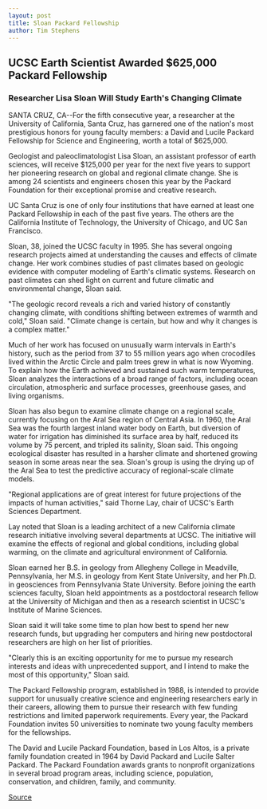 ```yaml
---
layout: post
title: Sloan Packard Fellowship
author: Tim Stephens
---
```


## UCSC Earth Scientist Awarded $625,000 Packard Fellowship

### Researcher Lisa Sloan Will Study Earth's Changing Climate

SANTA CRUZ, CA--For the fifth consecutive year, a researcher at the University of California, Santa Cruz, has garnered one of the nation's most prestigious honors for young faculty members: a David and Lucile Packard Fellowship for Science and Engineering, worth a total of $625,000.

Geologist and paleoclimatologist Lisa Sloan, an assistant professor of earth sciences, will receive $125,000 per year for the next five years to support her pioneering research on global and regional climate change. She is among 24 scientists and engineers chosen this year by the Packard Foundation for their exceptional promise and creative research.

UC Santa Cruz is one of only four institutions that have earned at least one Packard Fellowship in each of the past five years. The others are the California Institute of Technology, the University of Chicago, and UC San Francisco.

Sloan, 38, joined the UCSC faculty in 1995. She has several ongoing research projects aimed at understanding the causes and effects of climate change. Her work combines studies of past climates based on geologic evidence with computer modeling of Earth's climatic systems. Research on past climates can shed light on current and future climatic and environmental change, Sloan said.

"The geologic record reveals a rich and varied history of constantly changing climate, with conditions shifting between extremes of warmth and cold," Sloan said. "Climate change is certain, but how and why it changes is a complex matter."

Much of her work has focused on unusually warm intervals in Earth's history, such as the period from 37 to 55 million years ago when crocodiles lived within the Arctic Circle and palm trees grew in what is now Wyoming. To explain how the Earth achieved and sustained such warm temperatures, Sloan analyzes the interactions of a broad range of factors, including ocean circulation, atmospheric and surface processes, greenhouse gases, and living organisms.

Sloan has also begun to examine climate change on a regional scale, currently focusing on the Aral Sea region of Central Asia. In 1960, the Aral Sea was the fourth largest inland water body on Earth, but diversion of water for irrigation has diminished its surface area by half, reduced its volume by 75 percent, and tripled its salinity, Sloan said. This ongoing ecological disaster has resulted in a harsher climate and shortened growing season in some areas near the sea. Sloan's group is using the drying up of the Aral Sea to test the predictive accuracy of regional-scale climate models.

"Regional applications are of great interest for future projections of the impacts of human activities," said Thorne Lay, chair of UCSC's Earth Sciences Department.

Lay noted that Sloan is a leading architect of a new California climate research initiative involving several departments at UCSC. The initiative will examine the effects of regional and global conditions, including global warming, on the climate and agricultural environment of California.

Sloan earned her B.S. in geology from Allegheny College in Meadville, Pennsylvania, her M.S. in geology from Kent State University, and her Ph.D. in geosciences from Pennsylvania State University. Before joining the earth sciences faculty, Sloan held appointments as a postdoctoral research fellow at the University of Michigan and then as a research scientist in UCSC's Institute of Marine Sciences.

Sloan said it will take some time to plan how best to spend her new research funds, but upgrading her computers and hiring new postdoctoral researchers are high on her list of priorities.

"Clearly this is an exciting opportunity for me to pursue my research interests and ideas with unprecedented support, and I intend to make the most of this opportunity," Sloan said.

The Packard Fellowship program, established in 1988, is intended to provide support for unusually creative science and engineering researchers early in their careers, allowing them to pursue their research with few funding restrictions and limited paperwork requirements. Every year, the Packard Foundation invites 50 universities to nominate two young faculty members for the fellowships.

The David and Lucile Packard Foundation, based in Los Altos, is a private family foundation created in 1964 by David Packard and Lucile Salter Packard. The Packard Foundation awards grants to nonprofit organizations in several broad program areas, including science, population, conservation, and children, family, and community.

[Source](http://www1.ucsc.edu/news_events/press_releases/archive/98-99/10-98/sloan.htm "Permalink to UC Santa Cruz: Sloan Packard Fellowship")